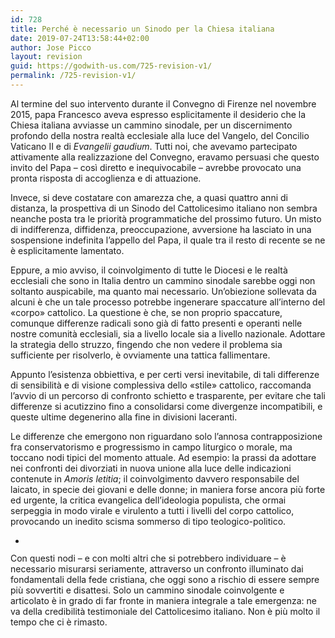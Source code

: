 ```yaml
---
id: 728
title: Perché è necessario un Sinodo per la Chiesa italiana
date: 2019-07-24T13:58:44+02:00
author: Jose Picco
layout: revision
guid: https://godwith-us.com/725-revision-v1/
permalink: /725-revision-v1/
---
```

Al termine del suo intervento durante il Convegno di Firenze nel novembre 2015, papa Francesco aveva espresso esplicitamente il desiderio che la Chiesa italiana avviasse un cammino sinodale, per un discernimento profondo della nostra realtà ecclesiale alla luce del Vangelo, del Concilio Vaticano II e di _Evangelii gaudium_. Tutti noi, che avevamo partecipato attivamente alla realizzazione del Convegno, eravamo persuasi che questo invito del Papa &#8211; così diretto e inequivocabile &#8211; avrebbe provocato una pronta risposta di accoglienza e di attuazione. 

Invece, si deve costatare con amarezza che, a quasi quattro anni di distanza, la prospettiva di un Sinodo del Cattolicesimo italiano non sembra neanche posta tra le priorità programmatiche del prossimo futuro. Un misto di indifferenza, diffidenza, preoccupazione, avversione ha lasciato in una sospensione indefinita l’appello del Papa, il quale tra il resto di recente se ne è esplicitamente lamentato. 

Eppure, a mio avviso, il coinvolgimento di tutte le Diocesi e le realtà ecclesiali che sono in Italia dentro un cammino sinodale sarebbe oggi non soltanto auspicabile, ma quanto mai necessario. Un’obiezione sollevata da alcuni è che un tale processo potrebbe ingenerare spaccature all’interno del «corpo» cattolico. La questione è che, se non proprio spaccature, comunque differenze radicali sono già di fatto presenti e operanti nelle nostre comunità ecclesiali, sia a livello locale sia a livello nazionale. Adottare la strategia dello struzzo, fingendo che non vedere il problema sia sufficiente per risolverlo, è ovviamente una tattica fallimentare. 

Appunto l’esistenza obbiettiva, e per certi versi inevitabile, di tali differenze di sensibilità e di visione complessiva dello «stile» cattolico, raccomanda l’avvio di un percorso di confronto schietto e trasparente, per evitare che tali differenze si acutizzino fino a consolidarsi come divergenze incompatibili, e queste ultime degenerino alla fine in divisioni laceranti.

Le differenze che emergono non riguardano solo l’annosa contrapposizione fra conservatorismo e progressismo in campo liturgico o morale, ma toccano nodi tipici del momento attuale. Ad esempio: la prassi da adottare nei confronti dei divorziati in nuova unione alla luce delle indicazioni contenute in _Amoris letitia_; il coinvolgimento davvero responsabile del laicato, in specie dei giovani e delle donne; in maniera forse ancora più forte ed urgente, la critica evangelica dell’ideologia populista, che ormai serpeggia in modo virale e virulento a tutti i livelli del corpo cattolico, provocando un inedito scisma sommerso di tipo teologico-politico. 

<ul class="wp-block-gallery columns-1 is-cropped">
  <li class="blocks-gallery-item">
    <figure><img src="https://godwith-us.com/wp-content/uploads/2019/07/Sinodo1.jpg" alt="" data-id="726" data-link="https://godwith-us.com/?attachment_id=726" class="wp-image-726" srcset="https://incercadidio.com/wp-content/uploads/2019/07/Sinodo1.jpg 460w, https://incercadidio.com/wp-content/uploads/2019/07/Sinodo1-300x177.jpg 300w" sizes="(max-width: 460px) 100vw, 460px" /></figure>
  </li>
</ul>

Con questi nodi &#8211; e con molti altri che si potrebbero individuare &#8211; è necessario misurarsi seriamente, attraverso un confronto illuminato dai fondamentali della fede cristiana, che oggi sono a rischio di essere sempre più sovvertiti e disattesi. Solo un cammino sinodale coinvolgente e articolato è in grado di far fronte in maniera integrale a tale emergenza: ne va della credibilità testimoniale del Cattolicesimo italiano. Non è più molto il tempo che ci è rimasto.